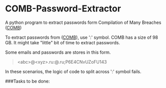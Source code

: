 # COMB-Password-Extractor
A python program to extract passwords form Compilation of Many Breaches ([COMB](https://github.com/samokosik/COMB/blob/main/README.md))

To extract passwords from ([COMB](https://github.com/samokosik/COMB/blob/main/README.md)), use ':' symbol.
COMB has a size of 98 GB. It might take "little" bit of time to extract passwords. 
 
 Some emails and passwords are stores in this form.
> \<abc\>@\<xyz\>.ru:<abc>@<xyz>.ru;P6E4CNvUZoFU143
 
In these scenarios, the logic of code to split across ':' symbol fails.

###Tasks to be done: 

